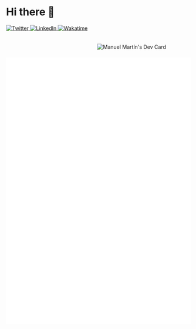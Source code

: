 # Hi there 👋

<div align="left">
  <a href="https://twitter.com/ManuelMartinDia">
    <img
      src="https://img.shields.io/twitter/follow/ManuelMartinDia?label=Twitter&logo=twitter&style=flat-square&color=1da1f2&logoColor=ffffff"
      alt="Twitter"
    />
  </a>
  <a href="https://www.linkedin.com/in/manuel-martin-developer/">
    <img
      src="https://img.shields.io/static/v1?logo=linkedin&style=flat-square&color=0072b1&label=LinkedIn&message=%E2%98%86"
      alt="LinkedIn"
    />
  </a>
  <a href="https://wakatime.com/@8020e9ee-e306-42d1-badf-114217fce27c">
    <img
    src="https://wakatime.com/badge/user/8020e9ee-e306-42d1-badf-114217fce27c.svg?style=flat-square&color=007acc&label=Wakatime&logo=wakatime&logoColor=ffffff"
      alt="Wakatime"
    />
  </a>

<a href="https://app.daily.dev/manuelmartindev"><img
style="margin: 20px 0"
src="https://api.daily.dev/devcards/80bb73e5f7b44037aea4f79f39a6e907.png?r=4ql" width="256" align="right" alt="Manuel Martín's Dev Card"/></a>

</div>

<!-- Github metrics -->

![Metrics](https://raw.githubusercontent.com/manuelmartin-developer/manuelmartin-developer/main/github-metrics.svg)
